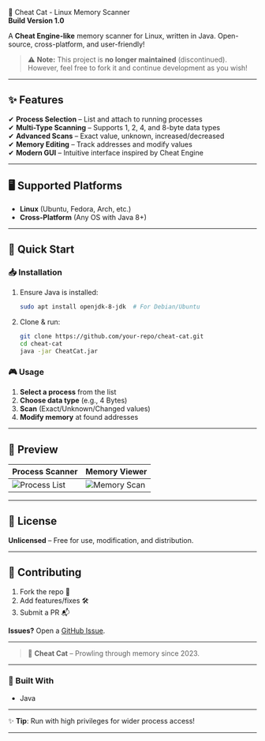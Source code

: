  🐾 Cheat Cat - Linux Memory Scanner  
**Build Version 1.0**  

A **Cheat Engine-like** memory scanner for Linux, written in Java. Open-source, cross-platform, and user-friendly!  

> ⚠️ **Note:** This project is **no longer maintained** (discontinued). However, feel free to fork it and continue development as you wish!

---

## ✨ Features  
✔ **Process Selection** – List and attach to running processes  
✔ **Multi-Type Scanning** – Supports 1, 2, 4, and 8-byte data types  
✔ **Advanced Scans** – Exact value, unknown, increased/decreased  
✔ **Memory Editing** – Track addresses and modify values  
✔ **Modern GUI** – Intuitive interface inspired by Cheat Engine  

---

## 🖥️ Supported Platforms  
- **Linux** (Ubuntu, Fedora, Arch, etc.)  
- **Cross-Platform** (Any OS with Java 8+)  

---

## 🚀 Quick Start  

### 📥 Installation  
1. Ensure Java is installed:  
   ```bash
   sudo apt install openjdk-8-jdk  # For Debian/Ubuntu
   ```
2. Clone & run:  
   ```bash
   git clone https://github.com/your-repo/cheat-cat.git
   cd cheat-cat
   java -jar CheatCat.jar
   ```

### 🎮 Usage  
1. **Select a process** from the list  
2. **Choose data type** (e.g., 4 Bytes)  
3. **Scan** (Exact/Unknown/Changed values)  
4. **Modify memory** at found addresses  

---

## 📸 Preview  
| Process Scanner | Memory Viewer |
|-----------------|---------------|
| ![Process List](https://github.com/user-attachments/assets/2926e993-4b32-404e-bd97-68aeead17867) | ![Memory Scan](https://github.com/user-attachments/assets/0aa06923-31ca-4d21-a17b-e4b3d0a5a831) |

---

## 📜 License  
**Unlicensed** – Free for use, modification, and distribution.  

---

## 🤝 Contributing  
1. Fork the repo 🍴  
2. Add features/fixes 🛠️  
3. Submit a PR 📬  

**Issues?** Open a [GitHub Issue](https://github.com/NegyDev/CheatCat/issues).  

---

> 🐾 **Cheat Cat** – Prowling through memory since 2023.  

---

### 🔨 Built With  
- Java  

---

✨ **Tip**: Run with high privileges for wider process access!  

---
